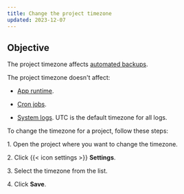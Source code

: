 ```yaml
---
title: Change the project timezone
updated: 2023-12-07
---
```



## Objective  

The project timezone affects [automated backups](../projects-environments/backup).

The project timezone doesn't affect:

- [App runtime](../projects-create-apps/timezone).

- [Cron jobs](../create-apps/app-reference.md#crons).

- [System logs](../projects-increase-observability/logs). UTC is the default timezone for all logs.


To change the timezone for a project, follow these steps:

1\. Open the project where you want to change the timezone.

2\. Click {{< icon settings >}} **Settings**.

3\. Select the timezone from the list.

4\. Click **Save**.

